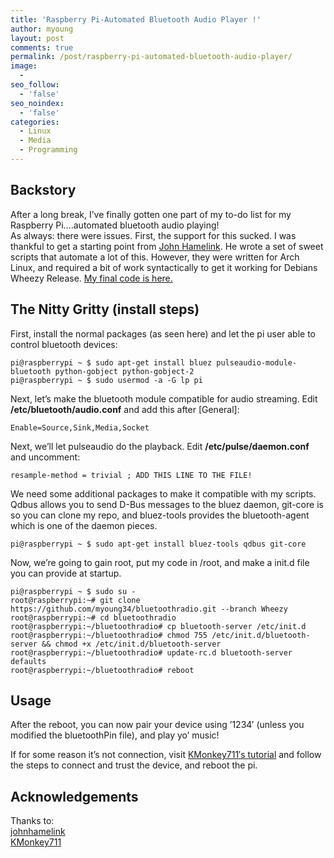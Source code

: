 ```yaml
---
title: 'Raspberry Pi-Automated Bluetooth Audio Player !'
author: myoung
layout: post
comments: true
permalink: /post/raspberry-pi-automated-bluetooth-audio-player/
image:
  - 
seo_follow:
  - 'false'
seo_noindex:
  - 'false'
categories:
  - Linux
  - Media
  - Programming
---
```

<!--more-->
## Backstory

After a long break, I&#8217;ve finally gotten one part of my to-do list for my Raspberry Pi&#8230;.automated bluetooth audio playing!  
As always: there were issues. First, the support for this sucked. I was thankful to get a starting point from <a title="John Hamelink" href="https://github.com/johnhamelink/bluetoothradio" target="_blank">John Hamelink</a>. He wrote a set of sweet scripts that automate a lot of this. However, they were written for Arch Linux, and required a bit of work syntactically to get it working for Debians Wheezy Release. <a href="https://github.com/myoung34/bluetoothradio" target="_blank">My final code is here.</a>

## The Nitty Gritty (install steps)

First, install the normal packages (as seen here) and let the pi user able to control bluetooth devices: 

```
pi@raspberrypi ~ $ sudo apt-get install bluez pulseaudio-module-bluetooth python-gobject python-gobject-2
pi@raspberrypi ~ $ sudo usermod -a -G lp pi
```

Next, let&#8217;s make the bluetooth module compatible for audio streaming. Edit **/etc/bluetooth/audio.conf** and add this after [General]: 

```
Enable=Source,Sink,Media,Socket
```


Next, we&#8217;ll let pulseaudio do the playback. Edit **/etc/pulse/daemon.conf** and uncomment: 

```
resample-method = trivial ; ADD THIS LINE TO THE FILE!
```


We need some additional packages to make it compatible with my scripts. Qdbus allows you to send D-Bus messages to the bluez daemon, git-core is so you can clone my repo, and bluez-tools provides the bluetooth-agent which is one of the daemon pieces. 

```
pi@raspberrypi ~ $ sudo apt-get install bluez-tools qdbus git-core
```


Now, we&#8217;re going to gain root, put my code in /root, and make a init.d file you can provide at startup. 

```
pi@raspberrypi ~ $ sudo su -
root@raspberrypi:~# git clone https://github.com/myoung34/bluetoothradio.git --branch Wheezy
root@raspberrypi:~# cd bluetoothradio
root@raspberrypi:~/bluetoothradio# cp bluetooth-server /etc/init.d
root@raspberrypi:~/bluetoothradio# chmod 755 /etc/init.d/bluetooth-server && chmod +x /etc/init.d/bluetooth-server
root@raspberrypi:~/bluetoothradio# update-rc.d bluetooth-server defaults
root@raspberrypi:~/bluetoothradio# reboot
```



## Usage

After the reboot, you can now pair your device using &#8217;1234&#8242; (unless you modified the bluetoothPin file), and play yo&#8217; music!

If for some reason it&#8217;s not connection, visit <a title="KMonkey711" href="http://kmonkey711.blogspot.com/" target="_blank">KMonkey711&#8242;s tutorial</a> and follow the steps to connect and trust the device, and reboot the pi.

## Acknowledgements

Thanks to:  
<a title="johnhamelink" href="https://github.com/johnhamelink" target="_blank">johnhamelink</a>  
<a title="KMonkey711" href="http://kmonkey711.blogspot.com/" target="_blank">KMonkey711</a>
